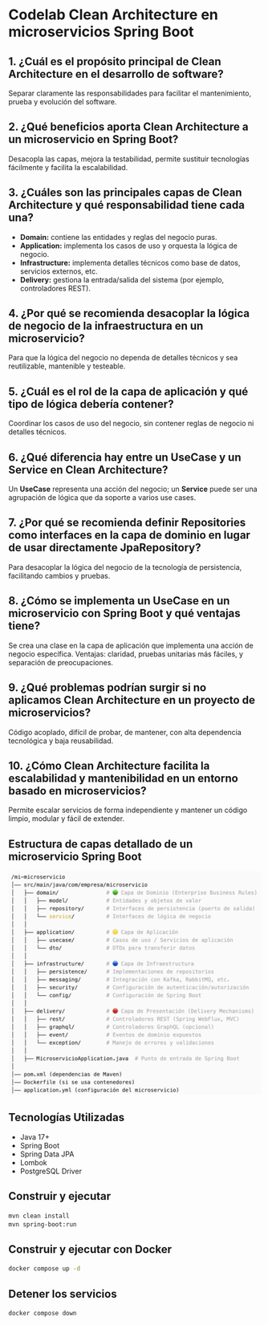 # Codelab Clean Architecture en microservicios Spring Boot

## 1. ¿Cuál es el propósito principal de Clean Architecture en el desarrollo de software?
Separar claramente las responsabilidades para facilitar el mantenimiento, prueba y evolución del software.

## 2. ¿Qué beneficios aporta Clean Architecture a un microservicio en Spring Boot?
Desacopla las capas, mejora la testabilidad, permite sustituir tecnologías fácilmente y facilita la escalabilidad.

## 3. ¿Cuáles son las principales capas de Clean Architecture y qué responsabilidad tiene cada una?
- **Domain:** contiene las entidades y reglas del negocio puras.
- **Application:** implementa los casos de uso y orquesta la lógica de negocio.
- **Infrastructure:** implementa detalles técnicos como base de datos, servicios externos, etc.
- **Delivery:** gestiona la entrada/salida del sistema (por ejemplo, controladores REST).

## 4. ¿Por qué se recomienda desacoplar la lógica de negocio de la infraestructura en un microservicio?
Para que la lógica del negocio no dependa de detalles técnicos y sea reutilizable, mantenible y testeable.

## 5. ¿Cuál es el rol de la capa de aplicación y qué tipo de lógica debería contener?
Coordinar los casos de uso del negocio, sin contener reglas de negocio ni detalles técnicos.

## 6. ¿Qué diferencia hay entre un UseCase y un Service en Clean Architecture?
Un **UseCase** representa una acción del negocio; un **Service** puede ser una agrupación de lógica que da soporte a varios use cases.

## 7. ¿Por qué se recomienda definir Repositories como interfaces en la capa de dominio en lugar de usar directamente JpaRepository?
Para desacoplar la lógica del negocio de la tecnología de persistencia, facilitando cambios y pruebas.

## 8. ¿Cómo se implementa un UseCase en un microservicio con Spring Boot y qué ventajas tiene?
Se crea una clase en la capa de aplicación que implementa una acción de negocio específica. Ventajas: claridad, pruebas unitarias más fáciles, y separación de preocupaciones.

## 9. ¿Qué problemas podrían surgir si no aplicamos Clean Architecture en un proyecto de microservicios?
Código acoplado, difícil de probar, de mantener, con alta dependencia tecnológica y baja reusabilidad.

## 10. ¿Cómo Clean Architecture facilita la escalabilidad y mantenibilidad en un entorno basado en microservicios?
Permite escalar servicios de forma independiente y mantener un código limpio, modular y fácil de extender.

## Estructura de capas detallado de un microservicio Spring Boot
![Estructura Capas Microservicio](/clean-arch-springboot-ms/images/estructura-capas-microservicio.png)

## Tecnologías Utilizadas
- Java 17+
- Spring Boot
- Spring Data JPA
- Lombok
- PostgreSQL Driver

## Construir y ejecutar
```sh
mvn clean install
mvn spring-boot:run
```

## Construir y ejecutar con Docker
```sh
docker compose up -d
```

## Detener los servicios
```sh
docker compose down
```